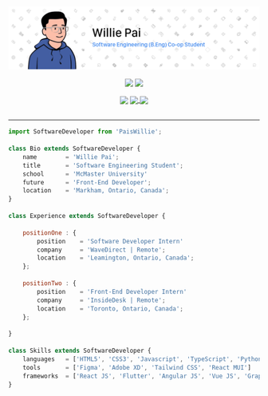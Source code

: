 [![Header](/Assets/Images/Header.png "Header")](https://www.linkedin.com/in/willie-pai/)

<!-- Add an href="<link>" to make image clickable -->
<div align="center">
<a>
    <!-- Currently hiding PRs from statistics -->
    <img align="center" src="https://github-readme-stats.vercel.app/api?username=PaisWillie&count_private=true&show_icons=true&hide=prs&border_radius=7&include_all_commits=true&hide_rank=true" />
</a>

<a>
    <img align="center" src="https://github-readme-stats.vercel.app/api/top-langs/?username=PaisWillie&layout=compact&border_radius=7&langs_count=6&cache_seconds=1800" />
</div>

<br>

<div align="center">

<a>
    <img align="center" src="https://img.shields.io/github/followers/PaisWillie?label=Followers&logoColor=blue&style=social"/>
</a>

<a href="https://www.linkedin.com/in/willie-pai/">
    <img align="center" src="https://img.shields.io/badge/LinkedIn-Profile-informational?style=social&logo=linkedin&logoColor=blue&label=/in/willie-pai"/>
</a>

<a href="https://www.instagram.com/paiswillie/">
    <img align="center" src="https://img.shields.io/badge/Instagram-Profile-informational?style=social&logo=instagram&logoColor=blue&label=PaisWillie"/>
</a>

</div>

<br>

---

```js
import SoftwareDeveloper from 'PaisWillie';

class Bio extends SoftwareDeveloper {
    name        = 'Willie Pai';
    title       = 'Software Engineering Student';
    school      = 'McMaster University'
    future      = 'Front-End Developer';
    location    = 'Markham, Ontario, Canada';
}
    
class Experience extends SoftwareDeveloper {
    
    positionOne : {
        position    = 'Software Developer Intern'
        company     = 'WaveDirect | Remote';
        location    = 'Leamington, Ontario, Canada';
    };
    
    positionTwo : {
        position    = 'Front-End Developer Intern'
        company     = 'InsideDesk | Remote';
        location    = 'Toronto, Ontario, Canada';
    };
    
}

class Skills extends SoftwareDeveloper {
    languages   = ['HTML5', 'CSS3', 'Javascript', 'TypeScript', 'Python', 'Java', 'Dart', 'Assembly', 'C', 'MySQL'];
    tools       = ['Figma', 'Adobe XD', 'Tailwind CSS', 'React MUI']
    frameworks  = ['React JS', 'Flutter', 'Angular JS', 'Vue JS', 'GraphQL'];
}
```
